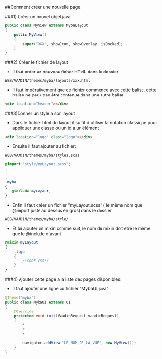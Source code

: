 
##Comment créer une nouvelle page:

###1) Créer un nouvel objet java

```java
public class MyView extends MybaLayout
{
 	public MyView()
	{
        super("XXX", showIcon, showOverlay, isDocked);
    }
}
``` 

###2) Créer le fichier de layout

- Il faut créer un nouveau ficher HTML dans le dossier

```shell
WEB/VAADIN/themes/myba/layouts/xxx.html
```

- Il faut impérativement que ce fichier commence avec cette balise, cette balise ne peux pas être contenue dans une autre balise

```html
<div location="header"></div>
```

###3)Donner un style a son layout

- Dans le fichier html du layout il suffit d'utiliser la notation classique pour appliquer une classe ou un id a un élément

```html
<div location="logo" class="logo"></div>
```

- Ensuite il faut ajouter au fichier:

```shell
WEB/VAADIN/themes/myba/styles.scss
```

```scss
@import "style/myLayout.scss";
.
.
.
.myba
{
   @include myLayout;
}
```

- Enfin il faut créer un fichier "myLayout.scss" ( le même nom que @import juste au dessus en gros) dans le dossier

```
WEB/VAADIN/themes/myba/style/
```

- Et lui ajouter un mixin comme suit, le nom du mixin doit etre le même que le @include d'avant

```scss
@mixin myLayout
{
    .logo
    {
        /*CODE CSS*/
    }
}
```

###4) Ajouter cette page a la liste des pages disponibles:

-  Il faut ajouter une ligne au fichier "MybaUI.java"

```java
@Theme("myba")
public class MybaUI extends UI
{
    @Override
    protected void init(VaadinRequest vaadinRequest)
    {
        *
        *
        *

        navigator.addView("LE_NOM_DE_LA_VUE", new MyView());
    }
}
```
